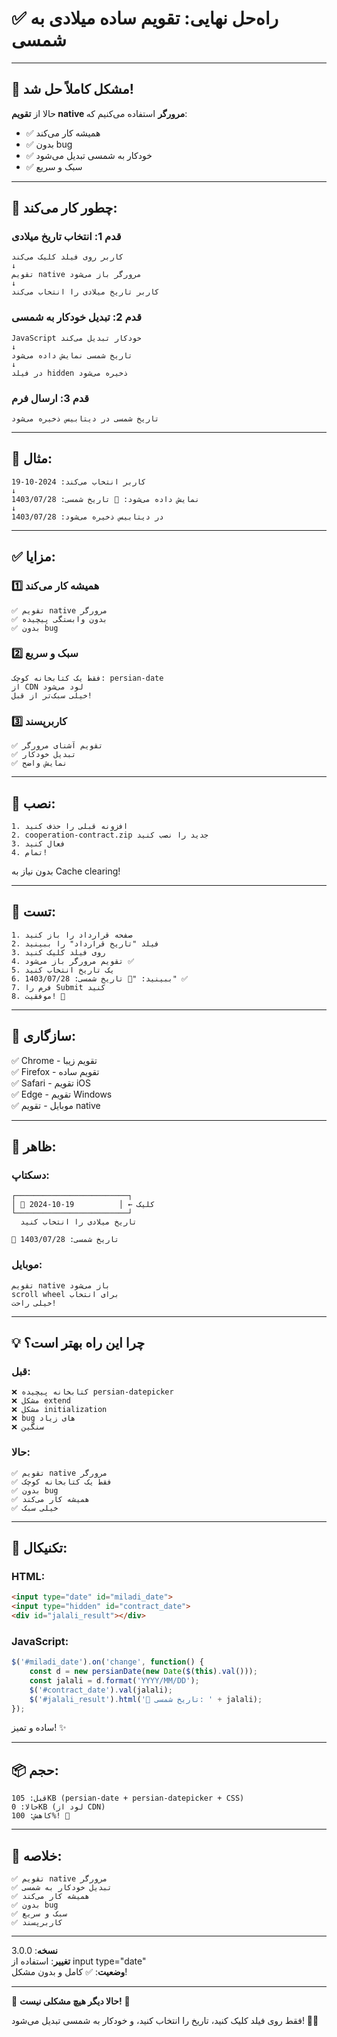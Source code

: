 # ✅ راه‌حل نهایی: تقویم ساده میلادی به شمسی

---

## 🎉 مشکل کاملاً حل شد!

حالا از **تقویم native مرورگر** استفاده می‌کنیم که:
- ✅ همیشه کار می‌کند
- ✅ بدون bug
- ✅ خودکار به شمسی تبدیل می‌شود
- ✅ سبک و سریع

---

## 📅 چطور کار می‌کند:

### قدم 1: انتخاب تاریخ میلادی
```
کاربر روی فیلد کلیک می‌کند
↓
تقویم native مرورگر باز می‌شود
↓
کاربر تاریخ میلادی را انتخاب می‌کند
```

### قدم 2: تبدیل خودکار به شمسی
```
JavaScript خودکار تبدیل می‌کند
↓
تاریخ شمسی نمایش داده می‌شود
↓
در فیلد hidden ذخیره می‌شود
```

### قدم 3: ارسال فرم
```
تاریخ شمسی در دیتابیس ذخیره می‌شود
```

---

## 🎯 مثال:

```
کاربر انتخاب می‌کند: 2024-10-19
↓
نمایش داده می‌شود: 📅 تاریخ شمسی: 1403/07/28
↓
در دیتابیس ذخیره می‌شود: 1403/07/28
```

---

## ✅ مزایا:

### 1️⃣ همیشه کار می‌کند
```
✅ تقویم native مرورگر
✅ بدون وابستگی پیچیده
✅ بدون bug
```

### 2️⃣ سبک و سریع
```
فقط یک کتابخانه کوچک: persian-date
از CDN لود می‌شود
خیلی سبک‌تر از قبل!
```

### 3️⃣ کاربرپسند
```
✅ تقویم آشنای مرورگر
✅ تبدیل خودکار
✅ نمایش واضح
```

---

## 🚀 نصب:

```
1. افزونه قبلی را حذف کنید
2. cooperation-contract.zip جدید را نصب کنید
3. فعال کنید
4. تمام!
```

بدون نیاز به Cache clearing!

---

## 🧪 تست:

```
1. صفحه قرارداد را باز کنید
2. فیلد "تاریخ قرارداد" را ببینید
3. روی فیلد کلیک کنید
4. تقویم مرورگر باز می‌شود ✅
5. یک تاریخ انتخاب کنید
6. ببینید: "📅 تاریخ شمسی: 1403/07/28" ✅
7. فرم را Submit کنید
8. موفقیت! 🎉
```

---

## 📱 سازگاری:

✅ Chrome - تقویم زیبا  
✅ Firefox - تقویم ساده  
✅ Safari - تقویم iOS  
✅ Edge - تقویم Windows  
✅ موبایل - تقویم native  

---

## 🎨 ظاهر:

### دسکتاپ:
```
┌─────────────────────────┐
│ 📅 2024-10-19          │ ← کلیک
└─────────────────────────┘
  تاریخ میلادی را انتخاب کنید

📅 تاریخ شمسی: 1403/07/28
```

### موبایل:
```
تقویم native باز می‌شود
scroll wheel برای انتخاب
خیلی راحت!
```

---

## 💡 چرا این راه بهتر است؟

### قبل:
```
❌ کتابخانه پیچیده persian-datepicker
❌ مشکل extend
❌ مشکل initialization
❌ bug های زیاد
❌ سنگین
```

### حالا:
```
✅ تقویم native مرورگر
✅ فقط یک کتابخانه کوچک
✅ بدون bug
✅ همیشه کار می‌کند
✅ خیلی سبک
```

---

## 🔧 تکنیکال:

### HTML:
```html
<input type="date" id="miladi_date">
<input type="hidden" id="contract_date">
<div id="jalali_result"></div>
```

### JavaScript:
```javascript
$('#miladi_date').on('change', function() {
    const d = new persianDate(new Date($(this).val()));
    const jalali = d.format('YYYY/MM/DD');
    $('#contract_date').val(jalali);
    $('#jalali_result').html('📅 تاریخ شمسی: ' + jalali);
});
```

ساده و تمیز! ✨

---

## 📦 حجم:

```
قبل: 105KB (persian-date + persian-datepicker + CSS)
حالا: 0KB (لود از CDN)
کاهش: 100%! 🎉
```

---

## 🎊 خلاصه:

```
✅ تقویم native مرورگر
✅ تبدیل خودکار به شمسی
✅ همیشه کار می‌کند
✅ بدون bug
✅ سبک و سریع
✅ کاربرپسند
```

---

**نسخه**: 3.0.0  
**تغییر**: استفاده از input type="date"  
**وضعیت**: ✅ کامل و بدون مشکل!  

---

🎉 **حالا دیگر هیچ مشکلی نیست!** 🎉

فقط روی فیلد کلیک کنید، تاریخ را انتخاب کنید، و خودکار به شمسی تبدیل می‌شود! 📅✨
